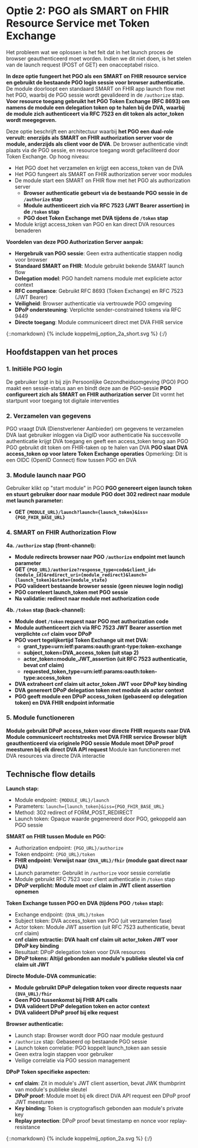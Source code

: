 # Optie 2: PGO als SMART on FHIR Resource Service met Token Exchange

Het probleem wat we oplossen is het feit dat in het launch proces de browser geauthenticeerd moet worden. Indien we dit niet doen, is het stelen van de launch request (POST of GET) een onacceptabel risico.

**In deze optie fungeert het PGO als een SMART on FHIR resource service en gebruikt de bestaande PGO login sessie voor browser authenticatie.** De module doorloopt een standaard SMART on FHIR app launch flow met het PGO, waarbij de PGO sessie wordt gevalideerd in de `/authorize` stap. **Voor resource toegang gebruikt het PGO Token Exchange (RFC 8693) om namens de module een delegation token op te halen bij de DVA, waarbij de module zich authenticeert via RFC 7523 en dit token als actor_token wordt meegegeven.**

Deze optie beschrijft een architectuur waarbij **het PGO een dual-role vervult: enerzijds als SMART on FHIR authorization server voor de module, anderzijds als client voor de DVA**. De browser authenticatie vindt plaats via de PGO sessie, en resource toegang wordt gefaciliteerd door Token Exchange. Op hoog niveau:

* Het PGO doet het verzamelen en krijgt een access_token van de DVA
* Het PGO fungeert als SMART on FHIR authorization server voor modules
* De module start een SMART on FHIR flow met het PGO als authorization server
  * **Browser authenticatie gebeurt via de bestaande PGO sessie in de `/authorize` stap**
  * **Module authenticeert zich via RFC 7523 (JWT Bearer assertion) in de `/token` stap**
  * **PGO doet Token Exchange met DVA tijdens de `/token` stap**
* Module krijgt access_token van PGO en kan direct DVA resources benaderen

**Voordelen van deze PGO Authorization Server aanpak:**
- **Hergebruik van PGO sessie**: Geen extra authenticatie stappen nodig voor browser
- **Standaard SMART on FHIR**: Module gebruikt bekende SMART launch flow
- **Delegation model**: PGO handelt namens module met expliciete actor context
- **RFC compliance**: Gebruikt RFC 8693 (Token Exchange) en RFC 7523 (JWT Bearer)
- **Veiligheid**: Browser authenticatie via vertrouwde PGO omgeving
- **DPoP ondersteuning**: Verplichte sender-constrained tokens via RFC 9449
- **Directe toegang**: Module communiceert direct met DVA FHIR service

{::nomarkdown}
{% include koppelmij_option_2a_short.svg %}
{:/}


## Hoofdstappen van het proces

### 1. Initiële PGO login
De gebruiker logt in bij zijn Persoonlijke Gezondheidsomgeving (PGO)
PGO maakt een sessie-status aan en bindt deze aan de PGO-sessie
**PGO configureert zich als SMART on FHIR authorization server**
Dit vormt het startpunt voor toegang tot digitale interventies

### 2. Verzamelen van gegevens
PGO vraagt DVA (Dienstverlener Aanbieder) om gegevens te verzamelen
DVA laat gebruiker inloggen via DigID voor authenticatie
Na succesvolle authenticatie krijgt DVA toegang en geeft een access_token terug aan PGO
PGO gebruikt dit token om FHIR-taken op te halen van DVA
**PGO slaat DVA access_token op voor latere Token Exchange operaties**
Opmerking: Dit is een OIDC (OpenID Connect) flow tussen PGO en DVA

### 3. Module launch naar PGO
Gebruiker klikt op "start module" in PGO
**PGO genereert eigen launch token en stuurt gebruiker door naar module**
**PGO doet 302 redirect naar module met launch parameter:**
- **GET `{MODULE_URL}/launch?launch={launch_token}&iss={PGO_FHIR_BASE_URL}`**

### 4. SMART on FHIR Authorization Flow
**4a. `/authorize` stap (front-channel):**
- **Module redirects browser naar PGO `/authorize` endpoint met launch parameter**
- **GET `{PGO_URL}/authorize?response_type=code&client_id={module_id}&redirect_uri={module_redirect}&launch={launch_token}&state={module_state}`**
- **PGO valideert bestaande browser sessie (geen nieuwe login nodig)**
- **PGO correleert launch_token met PGO sessie**
- **Na validatie: redirect naar module met authorization code**

**4b. `/token` stap (back-channel):**
- **Module doet `/token` request naar PGO met authorization code**
- **Module authenticeert zich via RFC 7523 JWT Bearer assertion met verplichte `cnf` claim voor DPoP**
- **PGO voert tegelijkertijd Token Exchange uit met DVA:**
  - **grant_type=urn:ietf:params:oauth:grant-type:token-exchange**
  - **subject_token=DVA_access_token (uit stap 2)**
  - **actor_token=module_JWT_assertion (uit RFC 7523 authenticatie, bevat cnf claim)**
  - **requested_token_type=urn:ietf:params:oauth:token-type:access_token**
- **DVA extraheert cnf claim uit actor_token JWT voor DPoP key binding**
- **DVA genereert DPoP delegation token met module als actor context**
- **PGO geeft module een DPoP access_token (gebaseerd op delegation token) en DVA FHIR endpoint informatie**

### 5. Module functioneren
**Module gebruikt DPoP access_token voor directe FHIR requests naar DVA**
**Module communiceert rechtstreeks met DVA FHIR service**
**Browser blijft geauthenticeerd via originele PGO sessie**
**Module moet DPoP proof meesturen bij elk direct DVA API request**
Module kan functioneren met DVA resources via directe DVA interactie

## Technische flow details

**Launch stap:**
- Module endpoint: `{MODULE_URL}/launch`
- Parameters: `launch={launch_token}&iss={PGO_FHIR_BASE_URL}`
- Method: 302 redirect of FORM_POST_REDIRECT
- Launch token: Opaque waarde gegenereerd door PGO, gekoppeld aan PGO sessie

**SMART on FHIR tussen Module en PGO:**
- Authorization endpoint: `{PGO_URL}/authorize`
- Token endpoint: `{PGO_URL}/token`
- **FHIR endpoint: Verwijst naar `{DVA_URL}/fhir` (module gaat direct naar DVA)**
- Launch parameter: Gebruikt in `/authorize` voor sessie correlatie
- Module gebruikt RFC 7523 voor client authenticatie in `/token` stap
- **DPoP verplicht: Module moet `cnf` claim in JWT client assertion opnemen**

**Token Exchange tussen PGO en DVA (tijdens PGO `/token` stap):**
- Exchange endpoint: `{DVA_URL}/token`
- Subject token: DVA access_token van PGO (uit verzamelen fase)
- Actor token: Module JWT assertion (uit RFC 7523 authenticatie, bevat cnf claim)
- **cnf claim extractie: DVA haalt cnf claim uit actor_token JWT voor DPoP key binding**
- Resultaat: DPoP delegation token voor DVA resources
- **DPoP tokens: Altijd gebonden aan module's publieke sleutel via cnf claim uit JWT**

**Directe Module-DVA communicatie:**
- **Module gebruikt DPoP delegation token voor directe requests naar `{DVA_URL}/fhir`**
- **Geen PGO tussenkomst bij FHIR API calls**
- **DVA valideert DPoP delegation token en actor context**
- **DVA valideert DPoP proof bij elke request**

**Browser authenticatie:**
- Launch stap: Browser wordt door PGO naar module gestuurd
- `/authorize` stap: Gebaseerd op bestaande PGO sessie
- Launch token correlatie: PGO koppelt launch_token aan sessie
- Geen extra login stappen voor gebruiker
- Veilige correlatie via PGO session management

**DPoP Token specifieke aspecten:**
- **cnf claim**: Zit in module's JWT client assertion, bevat JWK thumbprint van module's publieke sleutel
- **DPoP proof**: Module moet bij elk direct DVA API request een DPoP proof JWT meesturen
- **Key binding**: Token is cryptografisch gebonden aan module's private key
- **Replay protection**: DPoP proof bevat timestamp en nonce voor replay-resistance

{::nomarkdown}
{% include koppelmij_option_2a.svg %}
{:/}
